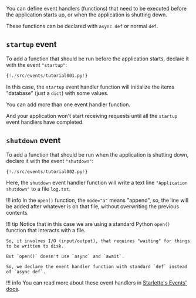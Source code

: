 
You can define event handlers (functions) that need to be executed before the application starts up, or when the application is shutting down.

These functions can be declared with `async def` or normal `def`.

## `startup` event

To add a function that should be run before the application starts, declare it with the event `"startup"`:

```Python hl_lines="8"
{!./src/events/tutorial001.py!}
```

In this case, the `startup` event handler function will initialize the items "database" (just a `dict`) with some values.

You can add more than one event handler function.

And your application won't start receiving requests until all the `startup` event handlers have completed.

## `shutdown` event

To add a function that should be run when the application is shutting down, declare it with the event `"shutdown"`:

```Python hl_lines="6"
{!./src/events/tutorial002.py!}
```

Here, the `shutdown` event handler function will write a text line `"Application shutdown"` to a file `log.txt`.

!!! info
    In the `open()` function, the `mode="a"` means "append", so, the line will be added after whatever is on that file, without overwriting the previous contents.

!!! tip
    Notice that in this case we are using a standard Python `open()` function that interacts with a file.
    
    So, it involves I/O (input/output), that requires "waiting" for things to be written to disk.
    
    But `open()` doesn't use `async` and `await`.
    
    So, we declare the event handler function with standard `def` instead of `async def`.

!!! info
    You can read more about these event handlers in <a href="https://www.starlette.io/events/" target="_blank">Starlette's  Events' docs</a>.
